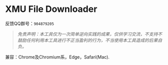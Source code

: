 # XMU File Downloader
反馈QQ群号：`904879205`

> *免责声明：本工具仅为一次简单逆向实践的成果，仅供学习交流，不支持不鼓励任何利用本工具进行不正当盈利的行为，不当使用本工具造成的后果自负。*

兼容：Chrome及Chromium系，Edge，Safari(Mac).
